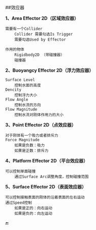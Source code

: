 ##效应器

**1、Area Effector 2D（区域效应器）**

    需要有一个Collider
        Collider 需要勾选Is Trigger
        需要勾选Used by Effector

    作用的物体
        Rigidbody2D （带碰撞器）
        碰撞器

**2、Buoyangcy Effector 2D（浮力效应器）**

    Surface Level
        控制水面的高度
    Dencity
        控制浮力大小
    Flow Angle
        控制水流的方向
    Flow Magnitude
        控制水流对刚体作用力的大小

**3、Point Effector 2D（点效应器）**

    对于刚体有一个吸力或者排斥力
    Force Magnitude
        如果是负数：吸力
        如果是正数：排斥力


**4、Platform Effector 2D（平台效应器）**

    可以控制单面碰撞
        通过Surface Arc调整角度，控制碰撞范围

**5、Surface Effector 2D（表面效应器）**

    可以控制接触表面的刚体的沿着表面的左右运动
    通过Speed控制
        如果是正的：向右运动
        如果是负的：向左运动



🔚


